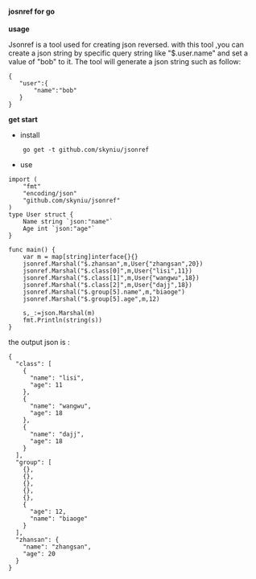 #### josnref for go

**usage**

 Jsonref is a tool used for creating json reversed. with this tool ,you can create a json string by specific query string like "$.user.name" 
 and set a value of "bob" to it. The tool will generate a json string such as follow:
 ```text
{
    "user":{
        "name":"bob"
    }
}
```  

**get start**

- install
```text
    go get -t github.com/skyniu/jsonref
``` 

- use 
```text
import (
	"fmt"
	"encoding/json"
	"github.com/skyniu/jsonref"
)
type User struct {
	Name string `json:"name"`
	Age int `json:"age"`
}

func main() {
	var m = map[string]interface{}{}
	jsonref.Marshal("$.zhansan",m,User{"zhangsan",20})
	jsonref.Marshal("$.class[0]",m,User{"lisi",11})
	jsonref.Marshal("$.class[1]",m,User{"wangwu",18})
	jsonref.Marshal("$.class[2]",m,User{"dajj",18})
	jsonref.Marshal("$.group[5].name",m,"biaoge")
	jsonref.Marshal("$.group[5].age",m,12)

	s,_:=json.Marshal(m)
	fmt.Println(string(s))
}

```
the output json is :
```text
{
  "class": [
    {
      "name": "lisi",
      "age": 11
    },
    {
      "name": "wangwu",
      "age": 18
    },
    {
      "name": "dajj",
      "age": 18
    }
  ],
  "group": [
    {},
    {},
    {},
    {},
    {},
    {
      "age": 12,
      "name": "biaoge"
    }
  ],
  "zhansan": {
    "name": "zhangsan",
    "age": 20
  }
}
```
